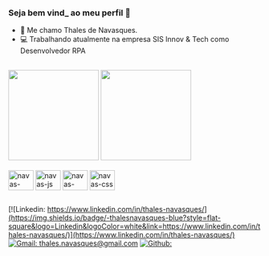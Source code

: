 ### Seja bem vind_ ao meu perfil 🖖

- 👨 Me chamo Thales de Navasques.
- 💻 Trabalhando atualmente na empresa SIS Innov & Tech como Desenvolvedor RPA
##

<div>
    <a href="http://github.com/navasques"></a>
    <img height="180em" src="https://github-readme-stats.vercel.app/api?username=navasques&show_icons=true&theme=dark">
    <img height="180em" src="https://github-readme-stats.vercel.app/api/top-langs/?username=navasques&layout=compact&theme=dark">
</div>

<div style="display: inline-block;"><br>
    <img align="center" height="40" width="50" src="https://cdn.jsdelivr.net/gh/devicons/devicon/icons/java/java-original.svg" alt="navas-java">
    <img align="center" height="40" width="50" src="https://cdn.jsdelivr.net/gh/devicons/devicon/icons/javascript/javascript-original.svg" alt="navas-js">
    <img align="center" height="40" width="50" src="https://cdn.jsdelivr.net/gh/devicons/devicon/icons/html5/html5-original-wordmark.svg" alt="navas-html">
    <img align="center" height="40" width="50" src="https://cdn.jsdelivr.net/gh/devicons/devicon/icons/css3/css3-original-wordmark.svg" alt="navas-css">
</div>

##

[![Linkedin: https://www.linkedin.com/in/thales-navasques/](https://img.shields.io/badge/-thalesnavasques-blue?style=flat-square&logo=Linkedin&logoColor=white&link=https://www.linkedin.com/in/thales-navasques/)](https://www.linkedin.com/in/thales-navasques/)
[![Gmail: thales.navasques@gmail.com](https://img.shields.io/badge/-thales.navasques@gmail.com-c14438?style=flat-square&logo=Gmail&logoColor=white&link=mailto:thales.navasques@gmail.com)](mailto:thales.navasques@gmail.com)
[![Github: ](https://img.shields.io/badge/-Github-000?style=flat-square&logo=Github&logoColor=white&link=https://github.com/navasques)](https://github.com/navasques)
